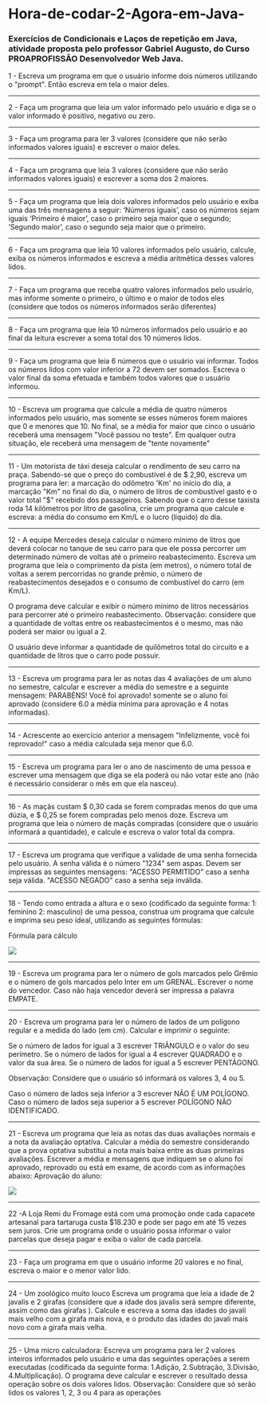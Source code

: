 # Hora-de-codar-2-Agora-em-Java-

<h3> Exercícios de Condicionais e Laços de repetição em Java, atividade proposta pelo professor Gabriel Augusto, do Curso PROAPROFISSÃO Desenvolvedor Web Java. </h3>

<p> 1 - Escreva um programa em que o usuário informe dois números utilizando o "prompt". Então escreva em tela o maior deles. </p>

<hr>

<p>2 - Faça um programa que leia um valor informado pelo usuário e diga se o valor informado é positivo, negativo ou zero. </p>

<hr>

<p>3 - Faça um programa para ler 3 valores (considere que não serão informados valores iguais) e escrever o maior deles. </p>

<hr>

<p>4 - Faça um programa que leia 3 valores (considere que não serão informados valores iguais) e escrever a soma dos 2 maiores. </p>

<hr>

<p>5 - Faça um programa que leia dois valores informados pelo usuário e exiba uma das três mensagens a seguir: ‘Números iguais’, caso os números sejam iguais ‘Primeiro é maior’, caso o primeiro seja maior que o segundo; ‘Segundo maior’, caso o segundo seja maior que o primeiro. </p>

<hr>

<p>6 - Faça um programa que leia 10 valores informados pelo usuário, calcule, exiba os números informados e escreva a média aritmética desses valores lidos. </p>

<hr>

<p>7 - Faça um programa que receba quatro valores informados pelo usuário, mas informe somente o primeiro, o último e o maior de todos eles (considere que todos os números informados serão diferentes) </p>

<hr>

<p>8 - Faça um programa que leia 10 números informados pelo usuário e ao final da leitura escrever a soma total dos 10 números lidos. </p>

<hr>

<p>9 - Faça um programa que leia 6 números que o usuário vai informar. Todos os números lidos com valor inferior a 72 devem ser somados. Escreva o valor final da soma efetuada e também todos valores que o usuário informou. </p>

<hr>

<p>10 - Escreva um programa que calcule a média de quatro números informados pelo usuário, mas somente se esses números forem maiores que 0 e menores que 10. No final, se a média for maior que cinco o usuário receberá uma mensagem "Você passou no teste". Em qualquer outra situação, ele receberá uma mensagem de "tente novamente" </p>

<hr>

<p>11 - Um motorista de táxi deseja calcular o rendimento de seu carro na praça. Sabendo-se que o preço do combustível é de $ 2,90, escreva um programa para ler: a marcação do odômetro 'Km' no início do dia, a marcação "Km" no final do dia, o número de litros de combustível gasto e o valor total "$" recebido dos passageiros. Sabendo que o carro desse taxista roda 14 kilômetros por litro de gasolina, crie um programa que calcule e escreva: a média do consumo em Km/L e o lucro (líquido) do dia. </p>

<hr>

<p>12 - A equipe Mercedes deseja calcular o número mínimo de litros que deverá colocar no tanque de seu carro para que ele possa percorrer um determinado número de voltas até o primeiro reabastecimento. Escreva um programa que leia o comprimento da pista (em metros), o número total de voltas a serem percorridas no grande prêmio, o número de reabastecimentos desejados e o consumo de combustível do carro (em Km/L). </p>

<p>O programa deve calcular e exibir o número mínimo de litros necessários para percorrer até o primeiro reabastecimento. Observação: considere que a quantidade de voltas entre os reabastecimentos é o mesmo, mas não poderá ser maior ou igual a 2. </p>

<p>O usuário deve informar a quantidade de quilômetros total do circuito e a quantidade de litros que o carro pode possuir. </p>

<hr>

<p>13 - Escreva um programa para ler as notas das 4 avaliações de um aluno no semestre, calcular e escrever a média do semestre e a seguinte mensagem: PARABÉNS! Você foi aprovado! somente se o aluno foi aprovado (considere 6.0 a média mínima para aprovação e 4 notas informadas). </p>

<hr>

<p>14 - Acrescente ao exercício anterior a mensagem "Infelizmente, você foi reprovado!" caso a média calculada seja menor que 6.0. </p>

<hr>

<p>15 - Escreva um programa para ler o ano de nascimento de uma pessoa e escrever uma mensagem que diga se ela poderá ou não votar este ano (não é necessário considerar o mês em que ela nasceu). </p>

<hr>

<p>16 - As maçãs custam $ 0,30 cada se forem compradas menos do que uma dúzia, e $ 0,25 se forem compradas pelo menos doze. Escreva um programa que leia o número de maçãs compradas (considere que o usuário informará a quantidade), e calcule e escreva o valor total da compra. </p>

<hr>

<p>17 - Escreva um programa que verifique a validade de uma senha fornecida pelo usuário. A senha válida é o número "1234" sem aspas. Devem ser impressas as seguintes mensagens: "ACESSO PERMITIDO" caso a senha seja válida. "ACESSO NEGADO" caso a senha seja inválida. </p>

<hr>

<p>18 - Tendo como entrada a altura e o sexo (codificado da seguinte forma: 1: feminino 2: masculino) de uma pessoa, construa um programa que calcule e imprima seu peso ideal, utilizando as seguintes fórmulas: </p>

<p>Fórmula para cálculo </p>

<img src="https://user-images.githubusercontent.com/99970279/175833157-5dd9ab1b-284f-4fbc-9571-9d4af07984d1.png" />

<hr>

<p>19 - Escreva um programa para ler o número de gols marcados pelo Grêmio e o número de gols marcados pelo Inter em um GRENAL. Escrever o nome do vencedor. Caso não haja vencedor deverá ser impressa a palavra EMPATE. </p>

<hr>

<p>20 - Escreva um programa para ler o número de lados de um polígono regular e a medida do lado (em cm). Calcular e imprimir o seguinte: </p>

<p>Se o número de lados for igual a 3 escrever TRIÂNGULO e o valor do seu perímetro. Se o número de lados for igual a 4 escrever QUADRADO e o valor da sua área. Se o número de lados for igual a 5 escrever PENTÁGONO. </p>

<p>Observação: Considere que o usuário só informará os valores 3, 4 ou 5. </p>

<p>Caso o número de lados seja inferior a 3 escrever NÃO É UM POLÍGONO. Caso o número de lados seja superior a 5 escrever POLÍGONO NÃO IDENTIFICADO. </p>

<hr>

<p> 21 - Escreva um programa que leia as notas das duas avaliações normais e a nota da avaliação optativa. Calcular a média do semestre considerando que a prova optativa substitui a nota mais baixa entre as duas primeiras avaliações. Escrever a média e mensagens que indiquem se o aluno foi aprovado, reprovado ou está em exame, de acordo com as informações abaixo: Aprovação do aluno: </p>

<img src="https://user-images.githubusercontent.com/99970279/175833196-3ad28e0a-21e1-4509-9a7e-12ada954ba2a.png" />

<hr>

<p>22 -A Loja Remi du Fromage está com uma promoção onde cada capacete artesanal para tartaruga custa $18.230 e pode ser pago em até 15 vezes sem juros. Crie um programa onde o usuário possa informar o valor parcelas que deseja pagar e exiba o valor de cada parcela.</p>

<hr>

<p>23 - Faça um programa em que o usuário informe 20 valores e no final, escreva o maior e o menor valor lido.</p>

<hr>

<p>24 - Um zoológico muito louco Escreva um programa que leia a idade de 2 javalis e 2 girafas (considere que a idade dos javalis será sempre diferente, assim como das girafas ). Calcule e escreva a soma das idades do javali mais velho com a girafa mais nova, e o produto das idades do javali mais novo com a girafa mais velha.</p>

<hr>

<p>25 - Uma micro calculadora: Escreva um programa para ler 2 valores inteiros informados pelo usuário e uma das seguintes operações a serem executadas (codificada da seguinte forma: 1.Adição, 2.Subtração, 3.Divisão, 4.Multiplicação). O programa deve calcular e escrever o resultado dessa operação sobre os dois valores lidos. Observação: Considere que só serão lidos os valores 1, 2, 3 ou 4 para as operações</p>
